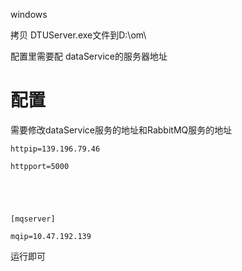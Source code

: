 windows

拷贝 DTUServer.exe文件到D:\om\

配置里需要配 dataService的服务器地址



# 配置

需要修改dataService服务的地址和RabbitMQ服务的地址

```
httpip=139.196.79.46

httpport=5000





[mqserver]

mqip=10.47.192.139
```



运行即可


